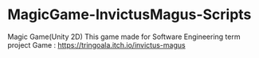 # MagicGame-InvictusMagus-Scripts
Magic Game(Unity 2D)
This game made for Software Engineering term project
Game : https://tringoala.itch.io/invictus-magus
